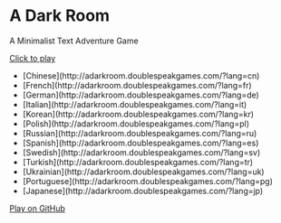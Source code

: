 A Dark Room
===========

A Minimalist Text Adventure Game

[Click to play](http://adarkroom.doublespeakgames.com/)

  <ul>
  <li>[Chinese](http://adarkroom.doublespeakgames.com/?lang=cn)</li>
  <li>[French](http://adarkroom.doublespeakgames.com/?lang=fr)</li> 
  <li>[German](http://adarkroom.doublespeakgames.com/?lang=de)</li>
  <li>[Italian](http://adarkroom.doublespeakgames.com/?lang=it)</li>
  <li>[Korean](http://adarkroom.doublespeakgames.com/?lang=kr)</li>
  <li>[Polish](http://adarkroom.doublespeakgames.com/?lang=pl)</li>
  <li>[Russian](http://adarkroom.doublespeakgames.com/?lang=ru)</li>
  <li>[Spanish](http://adarkroom.doublespeakgames.com/?lang=es)</li>
  <li>[Swedish](http://adarkroom.doublespeakgames.com/?lang=sv)</li>
  <li>[Turkish](http://adarkroom.doublespeakgames.com/?lang=tr)</li>
  <li>[Ukrainian](http://adarkroom.doublespeakgames.com/?lang=uk)</li>
  <li>[Portuguese](http://adarkroom.doublespeakgames.com/?lang=pg)</li>
  <li>[Japanese](http://adarkroom.doublespeakgames.com/?lang=jp)</li>
  </ul>


[Play on GitHub](http://continuities.github.io/adarkroom)
